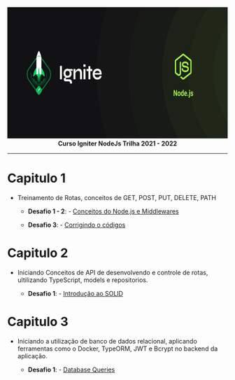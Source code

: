 <img src="./img/cover-node.js.png" alt="Trilha Ignite" height="300px" width="100%">

<div align="center">
<text><strong>Curso Igniter NodeJs Trilha 2021 - 2022</strong><text>
</div>

---

# Capitulo 1

- Treinamento de Rotas, conceitos de GET, POST, PUT, DELETE, PATH

  - **Desafio 1 - 2**: - [Conceitos do Node.js e Middlewares](https://github.com/marcosfillipe/nodejsdesafio1)
  
  - **Desafio 3**: - [Corrigindo o códigos](https://github.com/marcosfillipe/nodejsdesafio3)

# Capitulo 2

- Iniciando Conceitos de API de desenvolvendo e controle de rotas, ultilizando TypeScript, models e repositorios.

  - **Desafio 1**: - [Introdução ao SOLID](https://github.com/marcosfillipe/nodejsdesafiocap2d1)
  
  
# Capitulo 3

- Iniciando a utilização de banco de dados relacional, aplicando ferramentas como o Docker, TypeORM, JWT e Bcrypt no backend da aplicação.

  - **Desafio 1**: - [Database Queries](https://github.com/marcosfillipe/nodejscap3d1.git)
